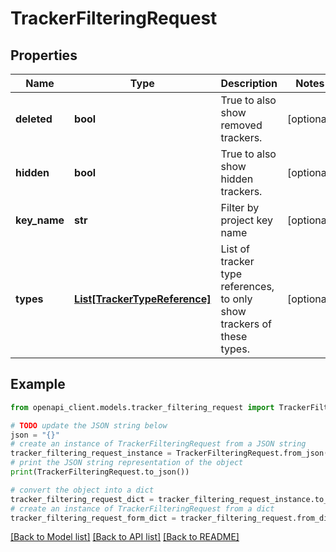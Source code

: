# TrackerFilteringRequest


## Properties

Name | Type | Description | Notes
------------ | ------------- | ------------- | -------------
**deleted** | **bool** | True to also show removed trackers. | [optional] 
**hidden** | **bool** | True to also show hidden trackers. | [optional] 
**key_name** | **str** | Filter by project key name | [optional] 
**types** | [**List[TrackerTypeReference]**](TrackerTypeReference.md) | List of tracker type references, to only show trackers of these types. | [optional] 

## Example

```python
from openapi_client.models.tracker_filtering_request import TrackerFilteringRequest

# TODO update the JSON string below
json = "{}"
# create an instance of TrackerFilteringRequest from a JSON string
tracker_filtering_request_instance = TrackerFilteringRequest.from_json(json)
# print the JSON string representation of the object
print(TrackerFilteringRequest.to_json())

# convert the object into a dict
tracker_filtering_request_dict = tracker_filtering_request_instance.to_dict()
# create an instance of TrackerFilteringRequest from a dict
tracker_filtering_request_form_dict = tracker_filtering_request.from_dict(tracker_filtering_request_dict)
```
[[Back to Model list]](../README.md#documentation-for-models) [[Back to API list]](../README.md#documentation-for-api-endpoints) [[Back to README]](../README.md)


